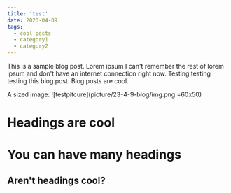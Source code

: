 ```yaml
---
title: 'test'
date: 2023-04-09
tags:
  - cool posts
  - category1
  - category2
---
```


This is a sample blog post. Lorem ipsum I can't remember the rest of lorem ipsum and don't have an internet connection right now. Testing testing testing this blog post. Blog posts are cool.

A sized image: ![testpitcure](picture/23-4-9-blog/img.png =60x50)

Headings are cool
======

You can have many headings
======

Aren't headings cool?
------
